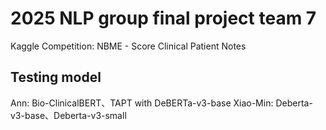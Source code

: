 # 2025 NLP group final project team 7

Kaggle Competition:
NBME - Score Clinical Patient Notes

## Testing model
Ann: Bio-ClinicalBERT、TAPT with DeBERTa-v3-base
Xiao-Min: Deberta-v3-base、Deberta-v3-small
